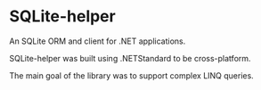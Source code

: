 # SQLite-helper
An SQLite ORM and client for .NET applications.

SQLite-helper was built using .NETStandard to be cross-platform.

The main goal of the library was to support complex LINQ queries.

